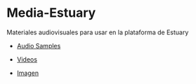 # Media-Estuary
Materiales audiovisuales para usar en la plataforma de Estuary 

+ [Audio Samples](Audio/README.md)

+ [Videos](Video/README.md)

+ [Imagen](Imagen/README.md)

